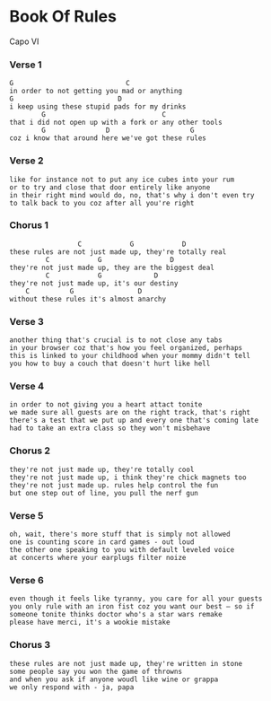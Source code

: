 # Book Of Rules

Capo VI

### Verse 1

	G                            C 
	in order to not getting you mad or anything 
	G                          D 
	i keep using these stupid pads for my drinks 
	        G                             C 
	that i did not open up with a fork or any other tools 
	        G               D                    G 
	coz i know that around here we've got these rules 

### Verse 2

	like for instance not to put any ice cubes into your rum 
	or to try and close that door entirely like anyone 
	in their right mind would do, no, that's why i don't even try 
	to talk back to you coz after all you're right

### Chorus 1

	                 C            G            D
	these rules are not just made up, they're totally real 
	         C            G                 D 
	they're not just made up, they are the biggest deal 
	         C            G             D 
	they're not just made up, it's our destiny 
	    C          G                D 
	without these rules it's almost anarchy

### Verse 3

	another thing that's crucial is to not close any tabs 
	in your browser coz that's how you feel organized, perhaps 
	this is linked to your childhood when your mommy didn't tell 
	you how to buy a couch that doesn't hurt like hell 

### Verse 4

	in order to not giving you a heart attact tonite 
	we made sure all guests are on the right track, that's right 
	there's a test that we put up and every one that's coming late 
	had to take an extra class so they won't misbehave 

### Chorus 2

	they're not just made up, they're totally cool
	they're not just made up, i think they're chick magnets too
	they're not just made up. rules help control the fun
	but one step out of line, you pull the nerf gun

### Verse 5

	oh, wait, there's more stuff that is simply not allowed
	one is counting score in card games - out loud
	the other one speaking to you with default leveled voice
	at concerts where your earplugs filter noize
 
### Verse 6

	even though it feels like tyranny, you care for all your guests
	you only rule with an iron fist coz you want our best – so if 
	someone tonite thinks doctor who's a star wars remake
	please have merci, it's a wookie mistake

### Chorus 3

	these rules are not just made up, they're written in stone
	some people say you won the game of throwns
	and when you ask if anyone woudl like wine or grappa
	we only respond with - ja, papa
